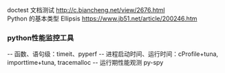 doctest 文档测试 http://c.biancheng.net/view/2676.html  
Python 的基本类型 Ellipsis https://www.jb51.net/article/200246.htm

### python性能监控工具
-- 函数、语句级：timeit、pyperf
-- 进程启动时间、运行时间：cProfile+tuna, importtime+tuna, tracemalloc
-- 运行期性能观测 py-spy
